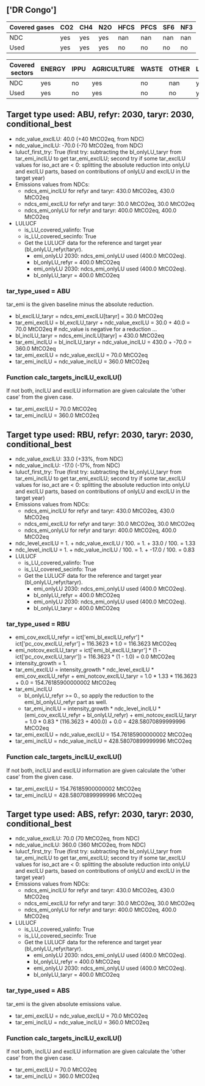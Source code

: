 ## ['DR Congo']



| Covered gases | CO2 | CH4 | N2O | HFCS | PFCS | SF6 | NF3 |
| ---- | ---- | ---- | ---- | ---- | ---- | ---- | ----  |
| NDC | yes | yes | yes | nan | nan | nan | nan |
| Used | yes | yes | yes | no | no | no | no |

| Covered sectors | ENERGY | IPPU | AGRICULTURE | WASTE | OTHER | LULUCF |
| ---- | ---- | ---- | ---- | ---- | ---- | ----  |
| NDC | yes | no | yes | no | nan | yes |
| Used | yes | no | yes | no | no | yes |



## Target type used: ABU, refyr: 2030, taryr: 2030, conditional_best
- ndc_value_exclLU: 40.0 (+40 MtCO2eq, from NDC)
- ndc_value_inclLU: -70.0 (-70 MtCO2eq, from NDC)
- lulucf_first_try: True
(first try: subtracting the bl_onlyLU_taryr from tar_emi_inclLU to get tar_emi_exclLU;
second try if some tar_exclLU values for iso_act are < 0: splitting the absolute reduction into onlyLU and exclLU parts, based on contributions of onlyLU and exclLU in the target year)
- Emissions values from NDCs:
  - ndcs_emi_inclLU for refyr and taryr: 430.0 MtCO2eq, 430.0 MtCO2eq
  - ndcs_emi_exclLU for refyr and taryr: 30.0 MtCO2eq, 30.0 MtCO2eq
  - ndcs_emi_onlyLU for refyr and taryr: 400.0 MtCO2eq, 400.0 MtCO2eq
- LULUCF
  - is_LU_covered_valinfo: True
  - is_LU_covered_secinfo: True
  - Get the LULUCF data for the reference and target year (bl_onlyLU_refyr/taryr).
    - emi_onlyLU 2030: ndcs_emi_onlyLU used (400.0 MtCO2eq).
    - bl_onlyLU_refyr = 400.0 MtCO2eq
    - emi_onlyLU 2030: ndcs_emi_onlyLU used (400.0 MtCO2eq).
    - bl_onlyLU_taryr = 400.0 MtCO2eq
### tar_type_used = ABU
tar_emi is the given baseline minus the absolute reduction.
- bl_exclLU_taryr = ndcs_emi_exclLU[taryr] = 30.0 MtCO2eq
- tar_emi_exclLU = bl_exclLU_taryr + ndc_value_exclLU = 30.0 + 40.0 = 70.0 MtCO2eq # ndc_value is negative for a reduction ...
- bl_inclLU_taryr = ndcs_emi_inclLU[taryr] = 430.0 MtCO2eq
- tar_emi_inclLU = bl_inclLU_taryr + ndc_value_inclLU = 430.0 + -70.0 = 360.0 MtCO2eq
- tar_emi_exclLU = ndc_value_exclLU = 70.0 MtCO2eq
- tar_emi_inclLU = ndc_value_inclLU = 360.0 MtCO2eq
### Function calc_targets_inclLU_exclLU()
If not both, inclLU and exclLU information are given calculate the 'other case' from the given case.
- tar_emi_exclLU = 70.0 MtCO2eq
- tar_emi_inclLU = 360.0 MtCO2eq



## Target type used: RBU, refyr: 2030, taryr: 2030, conditional_best
- ndc_value_exclLU: 33.0 (+33%, from NDC)
- ndc_value_inclLU: -17.0 (-17%, from NDC)
- lulucf_first_try: True
(first try: subtracting the bl_onlyLU_taryr from tar_emi_inclLU to get tar_emi_exclLU;
second try if some tar_exclLU values for iso_act are < 0: splitting the absolute reduction into onlyLU and exclLU parts, based on contributions of onlyLU and exclLU in the target year)
- Emissions values from NDCs:
  - ndcs_emi_inclLU for refyr and taryr: 430.0 MtCO2eq, 430.0 MtCO2eq
  - ndcs_emi_exclLU for refyr and taryr: 30.0 MtCO2eq, 30.0 MtCO2eq
  - ndcs_emi_onlyLU for refyr and taryr: 400.0 MtCO2eq, 400.0 MtCO2eq
- ndc_level_exclLU = 1. + ndc_value_exclLU / 100. = 1. + 33.0 / 100. = 1.33
- ndc_level_inclLU = 1. + ndc_value_inclLU / 100. = 1. + -17.0 / 100. = 0.83
- LULUCF
  - is_LU_covered_valinfo: True
  - is_LU_covered_secinfo: True
  - Get the LULUCF data for the reference and target year (bl_onlyLU_refyr/taryr).
    - emi_onlyLU 2030: ndcs_emi_onlyLU used (400.0 MtCO2eq).
    - bl_onlyLU_refyr = 400.0 MtCO2eq
    - emi_onlyLU 2030: ndcs_emi_onlyLU used (400.0 MtCO2eq).
    - bl_onlyLU_taryr = 400.0 MtCO2eq
### tar_type_used = RBU
- emi_cov_exclLU_refyr = ict['emi_bl_exclLU_refyr'] * ict['pc_cov_exclLU_refyr'] = 116.3623 * 1.0 = 116.3623 MtCO2eq
- emi_notcov_exclLU_taryr = ict['emi_bl_exclLU_taryr'] * (1 - ict['pc_cov_exclLU_taryr']) = 116.3623 * (1 - 1.0) = 0.0 MtCO2eq
- intensity_growth = 1.
- tar_emi_exclLU = intensity_growth * ndc_level_exclLU * emi_cov_exclLU_refyr + emi_notcov_exclLU_taryr = 1.0 * 1.33 * 116.3623 + 0.0 = 154.76185900000002 MtCO2eq
- tar_emi_inclLU
  - bl_onlyLU_refyr >= 0., so apply the reduction to the emi_bl_onlyLU_refyr part as well.
  - tar_emi_inclLU = intensity_growth * ndc_level_inclLU * (emi_cov_exclLU_refyr + bl_onlyLU_refyr) + emi_notcov_exclLU_taryr = 1.0 * 0.83 * (116.3623 + 400.0) + 0.0 = 428.58070899999996 MtCO2eq
- tar_emi_exclLU = ndc_value_exclLU = 154.76185900000002 MtCO2eq
- tar_emi_inclLU = ndc_value_inclLU = 428.58070899999996 MtCO2eq
### Function calc_targets_inclLU_exclLU()
If not both, inclLU and exclLU information are given calculate the 'other case' from the given case.
- tar_emi_exclLU = 154.76185900000002 MtCO2eq
- tar_emi_inclLU = 428.58070899999996 MtCO2eq



## Target type used: ABS, refyr: 2030, taryr: 2030, conditional_best
- ndc_value_exclLU: 70.0 (70 MtCO2eq, from NDC)
- ndc_value_inclLU: 360.0 (360 MtCO2eq, from NDC)
- lulucf_first_try: True
(first try: subtracting the bl_onlyLU_taryr from tar_emi_inclLU to get tar_emi_exclLU;
second try if some tar_exclLU values for iso_act are < 0: splitting the absolute reduction into onlyLU and exclLU parts, based on contributions of onlyLU and exclLU in the target year)
- Emissions values from NDCs:
  - ndcs_emi_inclLU for refyr and taryr: 430.0 MtCO2eq, 430.0 MtCO2eq
  - ndcs_emi_exclLU for refyr and taryr: 30.0 MtCO2eq, 30.0 MtCO2eq
  - ndcs_emi_onlyLU for refyr and taryr: 400.0 MtCO2eq, 400.0 MtCO2eq
- LULUCF
  - is_LU_covered_valinfo: True
  - is_LU_covered_secinfo: True
  - Get the LULUCF data for the reference and target year (bl_onlyLU_refyr/taryr).
    - emi_onlyLU 2030: ndcs_emi_onlyLU used (400.0 MtCO2eq).
    - bl_onlyLU_refyr = 400.0 MtCO2eq
    - emi_onlyLU 2030: ndcs_emi_onlyLU used (400.0 MtCO2eq).
    - bl_onlyLU_taryr = 400.0 MtCO2eq
### tar_type_used = ABS
tar_emi is the given absolute emissions value.
- tar_emi_exclLU = ndc_value_exclLU = 70.0 MtCO2eq
- tar_emi_inclLU = ndc_value_inclLU = 360.0 MtCO2eq
### Function calc_targets_inclLU_exclLU()
If not both, inclLU and exclLU information are given calculate the 'other case' from the given case.
- tar_emi_exclLU = 70.0 MtCO2eq
- tar_emi_inclLU = 360.0 MtCO2eq